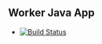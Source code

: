 ## Worker Java App
* [![Build Status](http://192.168.1.40:8080/buildStatus/icon?job=instavote%2Fworker-build)](http://192.168.1.40:8080/job/instavote/job/worker-build/)
